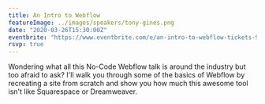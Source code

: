 ```yaml
---
title: An Intro to Webflow
featureImage: ../images/speakers/tony-gines.png
date: "2020-03-26T15:30:00Z"
eventbrite: "https://www.eventbrite.com/e/an-intro-to-webflow-tickets-94010336447"
rsvp: true
---
```

Wondering what all this No-Code Webflow talk is around the industry but too afraid to ask? I'll walk you through some of the basics of Webflow by recreating a site from scratch and show you how much this awesome tool isn't like Squarespace or Dreamweaver.
